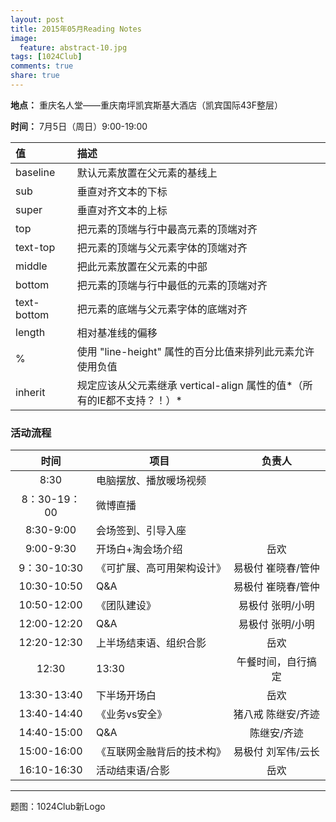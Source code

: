 ```yaml
---
layout: post
title: 2015年05月Reading Notes
image:
  feature: abstract-10.jpg
tags: [1024Club]
comments: true
share: true
---
```


**地点：** 重庆名人堂——重庆南坪凯宾斯基大酒店（凯宾国际43F整层）

**时间：** 7月5日（周日）9:00-19:00

值|描述 
:---------------|:--------------
baseline|默认元素放置在父元素的基线上
sub|垂直对齐文本的下标
super|垂直对齐文本的上标
top|把元素的顶端与行中最高元素的顶端对齐
text-top|把元素的顶端与父元素字体的顶端对齐
middle|把此元素放置在父元素的中部
bottom|把元素的顶端与行中最低的元素的顶端对齐
text-bottom|把元素的底端与父元素字体的底端对齐
length|相对基准线的偏移
%|使用 "line-height" 属性的百分比值来排列此元素允许使用负值
inherit|规定应该从父元素继承 vertical-align 属性的值*（所有的IE都不支持？！）*

### 活动流程
 时间| 项目| 负责人
:-----:|---------|:--------------:
8:30  | 电脑摆放、播放暖场视频 
8：30-19：00  | 微博直播 
8:30-9:00|会场签到、引导入座
9:00-9:30|开场白+淘会场介绍|岳欢
9：30-10:30|《可扩展、高可用架构设计》|易极付 崔晓春/管仲
10:30-10:50|Q&A|易极付 崔晓春/管仲
10:50-12:00|《团队建设》|易极付 张明/小明
12:00-12:20|Q&A|易极付 张明/小明
12:20-12:30|上半场结束语、组织合影|岳欢
12:30|13:30|午餐时间，自行搞定
13:30-13:40|下半场开场白|岳欢
13:40-14:40|《业务vs安全》|猪八戒 陈继安/齐迹
14:40-15:00|Q&A|陈继安/齐迹
15:00-16:00|《互联网金融背后的技术构》|易极付 刘军伟/云长
16:10-16:30|活动结束语/合影|岳欢

------
题图：1024Club新Logo
